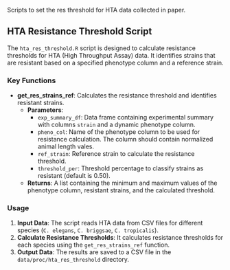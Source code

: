 Scripts to set the res threshold for HTA data collected in paper.

## HTA Resistance Threshold Script

The `hta_res_threshold.R` script is designed to calculate resistance thresholds for HTA (High Throughput Assay) data. It identifies strains that are resistant based on a specified phenotype column and a reference strain.

### Key Functions

- **get_res_strains_ref**: Calculates the resistance threshold and identifies resistant strains.
  - **Parameters**:
    - `exp_summary_df`: Data frame containing experimental summary with columns `strain` and a dynamic phenotype column.
    - `pheno_col`: Name of the phenotype column to be used for resistance calculation. The column should contain normalized animal length vales. 
    - `ref_strain`: Reference strain to calculate the resistance threshold.
    - `threshold_per`: Threshold percentage to classify strains as resistant (default is 0.50).
  - **Returns**: A list containing the minimum and maximum values of the phenotype column, resistant strains, and the calculated threshold.

### Usage

1. **Input Data**: The script reads HTA data from CSV files for different species (`C. elegans`, `C. briggsae`, `C. tropicalis`).
2. **Calculate Resistance Thresholds**: It calculates resistance thresholds for each species using the `get_res_strains_ref` function.
3. **Output Data**: The results are saved to a CSV file in the `data/proc/hta_res_threshold` directory.


